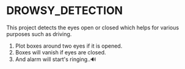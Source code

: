 # DROWSY_DETECTION
This project detects the eyes open or closed which helps for various purposes such as driving.
1. Plot boxes around two eyes if it is opened.
2. Boxes will vanish if eyes are closed.
3. And alarm will start's ringing..🔊
